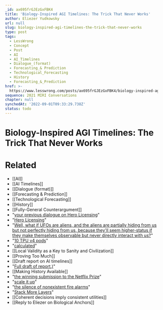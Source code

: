 ```yaml
---
_id: ax695frGJEzGxFBK4
title: 'Biology-Inspired AGI Timelines: The Trick That Never Works'
author: Eliezer Yudkowsky
url: null
slug: biology-inspired-agi-timelines-the-trick-that-never-works
type: post
tags:
  - LessWrong
  - Concept
  - Post
  - AI
  - AI_Timelines
  - Dialogue_(format)
  - Forecasting_& Prediction
  - Technological_Forecasting
  - History
  - Forecasting_&_Prediction
href: >-
  https://www.lesswrong.com/posts/ax695frGJEzGxFBK4/biology-inspired-agi-timelines-the-trick-that-never-works
sequence: 2021 MIRI Conversations
chapter: null
synchedAt: '2022-09-01T09:33:29.738Z'
status: todo
---
```


# Biology-Inspired AGI Timelines: The Trick That Never Works


# Related

- [[AI]]
- [[AI Timelines]]
- [[Dialogue (format)]]
- [[Forecasting & Prediction]]
- [[Technological Forecasting]]
- [[History]]
- [[Fully-General Counterargument]]
- "[your previous dialogue on Hero Licensing](https://www.lesswrong.com/posts/dhj9dhiwhq3DX6W8z/hero-licensing)"
- "[Hero Licensing](https://www.lesswrong.com/posts/dhj9dhiwhq3DX6W8z/hero-licensing)"
- "[Well, what if UFOs are aliens, and the aliens are partially hiding from us but not perfectly hiding from us, because they'll seem higher-status if they make themselves observable but never directly interact with us?](https://www.overcomingbias.com/2021/06/ufos-what-the-hell.html)"
- "[10 TPU v4 pods](https://cloud.google.com/blog/products/ai-machine-learning/google-wins-mlperf-benchmarks-with-tpu-v4)"
- "[calculated](https://www.kurzweilai.net/the-law-of-accelerating-returns)"
- [[Local Validity as a Key to Sanity and Civilization]]
- [[Proving Too Much]]
- [[Draft report on AI timelines]]
- "[Full draft of report.)](https://drive.google.com/drive/u/1/folders/15ArhEPZSTYU8f012bs6ehPS6-xmhtBPP)"
- [[Making History Available]]
- "[the winning submission to the Netflix Prize](https://www.netflixprize.com/assets/ProgressPrize2007_KorBell.pdf)"
- "[scale it up](https://www.reddit.com/r/ProgrammerHumor/comments/8c1i45/stack_more_layers/)"
- "[the silence of nonexistent fire alarms](https://intelligence.org/2017/10/13/fire-alarm/)"
- "[Stack More Layers](https://www.reddit.com/r/ProgrammerHumor/comments/8c1i45/stack_more_layers/)"
- [[Coherent decisions imply consistent utilities]]
- [[Reply to Eliezer on Biological Anchors]]